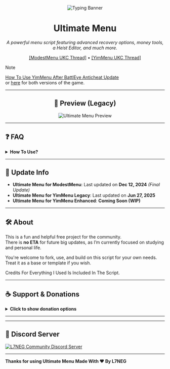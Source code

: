 <p align="center">
  <img src="https://readme-typing-svg.vercel.app/?lines=Ultimate+Menu+Script;Most+Useful+Script&font=Fira%20Code&size=31&center=true&width=380&height=50&duration=4000&pause=1000" alt="Typing Banner">
</p>

<h1 align="center">Ultimate Menu</h1>

<p align="center"><em>A powerful menu script featuring advanced recovery options, money tools, a Heist Editor, and much more.</em></p>

<p align="center">
  <a href="https://www.unknowncheats.me/forum/grand-theft-auto-v/565688-ultimate-menu-script.html">[ModestMenu UKC Thread]</a> • 
  <a href="https://www.unknowncheats.me/forum/grand-theft-auto-v/597103-ultimate-menu-yimmenu.html">[YimMenu UKC Thread]</a>
</p>

> [!NOTE]  
> [How To Use YimMenu After BattlEye Anticheat Update](https://github.com/UltimateMenu/UltimateMenu/wiki/How-To-Use-UM-Script-With-YimMenu-After-Battleye-Anticheat)  
> or [here](https://forums.l7neg.uk.to/threads/how-to-use-yimmenu-after-battleye-anticheat-update.16/) for both versions of the game.

---

<h2 align="center">📸 Preview (Legacy)</h2>

<p align="center">
  <img src="https://github.com/user-attachments/assets/a7a3e759-b90c-48a7-b750-57f136c4c282" alt="Ultimate Menu Preview">
</p>

---

## ❓ FAQ

<details>
  <summary><strong>How To Use?</strong></summary>

- For **YimMenu Legacy**:  
  Open YimMenu → `Settings` → `Lua` → `Open Folder` → `scripts`  
  → Paste the `.lua` file there. That’s it!
  
- For **YimMenuV2 Enhanced**:  
  Coming Soon (WIP)
</details>

---

## 📅 Update Info

- **Ultimate Menu for ModestMenu**: Last updated on **Dec 12, 2024** *(Final Update)*  
- **Ultimate Menu for YimMenu Legacy**: Last updated on **Jun 27, 2025**
- **Ultimate Menu for YimMenu Enhanced**: **Coming Soon (WIP)**

---

## 🛠️ About

This is a fun and helpful free project for the community.  
There is **no ETA** for future big updates, as I’m currently focused on studying and personal life.

You're welcome to fork, use, and build on this script for your own needs.  
Treat it as a base or template if you wish.

Credits For Everything I Used Is Included In The Script.

---

## ☕ Support & Donations

<details>
  <summary><strong>Click to show donation options</strong></summary>

If you'd like to support this project or say thanks you can use one of the below options:

<p align="center">
  <a href="https://www.buymeacoffee.com/L7NEG" target="_blank">
    <img src="https://img.shields.io/badge/Buy%20Me%20a%20Coffee-yellow?logo=buy-me-a-coffee&logoColor=white" alt="Buy Me A Coffee">
  </a>
</p>

<p align="center">
  <strong>Binance ID:</strong><br>
  <code>810214888</code>
</p>

<p align="center">
  <strong>Phantom Profile:</strong><br>
  https://phantom.com/user/l7neg
</p>

<p align="center">
  <strong>BTC Address:</strong><br>
  <code>12U6pLzGtSPivFGvP4rKz9AtesxjDP3fe7</code>
</p>

<p align="center">
  <strong>BTC (Taproot) Address:</strong><br>
  <code>bc1pp8vc4zsfsz7z66f3e75s73kk5q7catugfflfu6n8craylq7r35wsrsa820</code>
</p>

<p align="center">
  <strong>BTC (Native Segwit) Address:</strong><br>
  <code>bc1qxq3c376ewt0xn8994q50zd7kmzv4trhx46f8xa</code>
</p>

<p align="center"><em>Any support is greatly appreciated! :3.</em></p>

</details>

---

---

<h2 align="left">💬 Discord Server</h2>

<p align="left">
  <a href="https://dsc.gg/l7neg">
    <img src="https://discord.com/api/guilds/1025804814183047218/widget.png?style=banner2" alt="L7NEG Community Discord Server">
  </a>
</p>

---

**Thanks for using Ultimate Menu Made With ❤️ By L7NEG**
